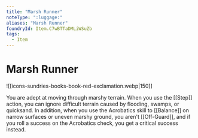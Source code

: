 ```yaml
---
title: "Marsh Runner"
noteType: ":luggage:"
aliases: "Marsh Runner"
foundryId: Item.C7wBTTaDMLiWSuZb
tags:
  - Item
---
```


# Marsh Runner
![[icons-sundries-books-book-red-exclamation.webp|150]]

You are adept at moving through marshy terrain. When you use the [[Step]] action, you can ignore difficult terrain caused by flooding, swamps, or quicksand. In addition, when you use the Acrobatics skill to [[Balance]] on narrow surfaces or uneven marshy ground, you aren't [[Off-Guard]], and if you roll a success on the Acrobatics check, you get a critical success instead.
